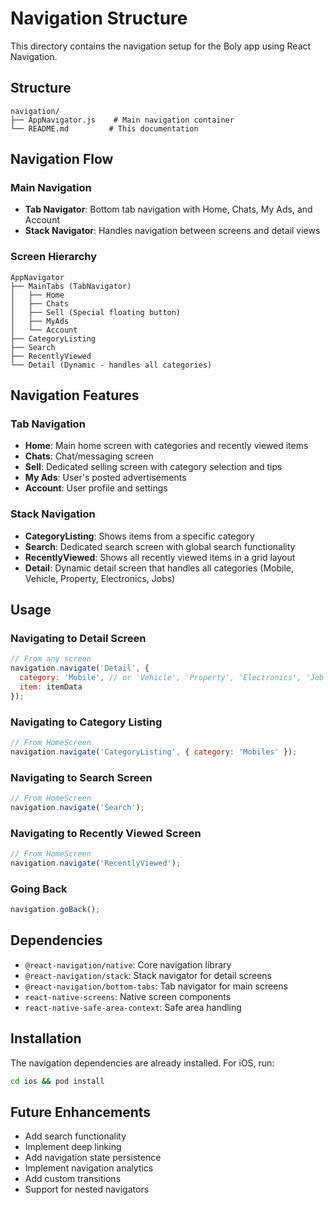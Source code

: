 # Navigation Structure

This directory contains the navigation setup for the Boly app using React Navigation.

## Structure

```
navigation/
├── AppNavigator.js    # Main navigation container
└── README.md         # This documentation
```

## Navigation Flow

### Main Navigation
- **Tab Navigator**: Bottom tab navigation with Home, Chats, My Ads, and Account
- **Stack Navigator**: Handles navigation between screens and detail views

### Screen Hierarchy

```
AppNavigator
├── MainTabs (TabNavigator)
│   ├── Home
│   ├── Chats
│   ├── Sell (Special floating button)
│   ├── MyAds
│   └── Account
├── CategoryListing
├── Search
├── RecentlyViewed
└── Detail (Dynamic - handles all categories)
```

## Navigation Features

### Tab Navigation
- **Home**: Main home screen with categories and recently viewed items
- **Chats**: Chat/messaging screen
- **Sell**: Dedicated selling screen with category selection and tips
- **My Ads**: User's posted advertisements
- **Account**: User profile and settings

### Stack Navigation
- **CategoryListing**: Shows items from a specific category
- **Search**: Dedicated search screen with global search functionality
- **RecentlyViewed**: Shows all recently viewed items in a grid layout
- **Detail**: Dynamic detail screen that handles all categories (Mobile, Vehicle, Property, Electronics, Jobs)

## Usage

### Navigating to Detail Screen
```javascript
// From any screen
navigation.navigate('Detail', { 
  category: 'Mobile', // or 'Vehicle', 'Property', 'Electronics', 'Job'
  item: itemData 
});
```

### Navigating to Category Listing
```javascript
// From HomeScreen
navigation.navigate('CategoryListing', { category: 'Mobiles' });
```

### Navigating to Search Screen
```javascript
// From HomeScreen
navigation.navigate('Search');
```

### Navigating to Recently Viewed Screen
```javascript
// From HomeScreen
navigation.navigate('RecentlyViewed');
```

### Going Back
```javascript
navigation.goBack();
```

## Dependencies

- `@react-navigation/native`: Core navigation library
- `@react-navigation/stack`: Stack navigator for detail screens
- `@react-navigation/bottom-tabs`: Tab navigator for main screens
- `react-native-screens`: Native screen components
- `react-native-safe-area-context`: Safe area handling

## Installation

The navigation dependencies are already installed. For iOS, run:
```bash
cd ios && pod install
```

## Future Enhancements

- Add search functionality
- Implement deep linking
- Add navigation state persistence
- Implement navigation analytics
- Add custom transitions
- Support for nested navigators 